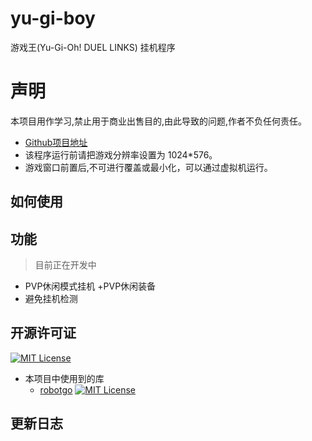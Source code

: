 # yu-gi-boy

游戏王(Yu-Gi-Oh! DUEL LINKS) 挂机程序

# 声明
本项目用作学习,禁止用于商业出售目的,由此导致的问题,作者不负任何责任。

+ [Github项目地址](https://github.com/fangker/yu-gi-boy)
+ 该程序运行前请把游戏分辨率设置为 1024*576。
+ 游戏窗口前置后,不可进行覆盖或最小化，可以通过虚拟机运行。


## 如何使用



## 功能

> 目前正在开发中

+ PVP休闲模式挂机
    +PVP休闲装备
+ 避免挂机检测



## 开源许可证

[![MIT License](https://img.shields.io/badge/License-MIT-green.svg?longCache=true)](https://github.com/fangker/yu-gi-boy/blob/master/LICENSE)

+ 本项目中使用到的库
    + [robotgo](https://github.com/ ) [![MIT License](https://img.shields.io/badge/License-MIT-green.svg?longCache=true)](https://github.com/fangker/yu-gi-boy/blob/master/LICENSE)
    

## 更新日志

